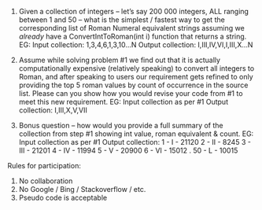 1.	Given a collection of integers – let’s say 200 000 integers, ALL ranging between 1 and 50 – what is the simplest / fastest way to get the corresponding list of Roman Numeral equivalent strings assuming we *already* have a ConvertIntToRoman(int i) function that returns a string.
EG: 
Input collection: 1,3,4,6,1,3,10...N
Output collection: I,III,IV,VI,I,III,X...N

2.	Assume while solving problem #1 we find out that it is actually computationally expensive (relatively speaking) to convert all integers to Roman, and after speaking to users our requirement gets refined to only providing the top 5 roman values by count of occurrence in the source list. Please can you show how you would revise your code from #1 to meet this new requirement.
EG: Input collection as per #1
Output collection: I,III,X,V,VII

3.	Bonus question – how would you provide a full summary of the collection from step #1 showing int value, roman equivalent & count.
EG: Input collection as per #1
Output collection: 
1 - I   - 21120
2 - II  - 8245
3 - III - 21201
4 - IV  - 11994
5 - V   - 20900
6 - VI  - 15012
.
50 - L -  10015

Rules for participation:
1.	No collaboration
2.	No Google / Bing / Stackoverflow / etc.
3.	Pseudo code is acceptable
